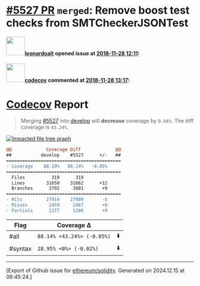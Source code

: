 # [\#5527 PR](https://github.com/ethereum/solidity/pull/5527) `merged`: Remove boost test checks from SMTCheckerJSONTest

#### <img src="https://avatars.githubusercontent.com/u/504195?u=ce2facd14af9fd474ebff49f0d44891f56f7500f&v=4" width="50">[leonardoalt](https://github.com/leonardoalt) opened issue at [2018-11-28 12:11](https://github.com/ethereum/solidity/pull/5527):



#### <img src="https://avatars.githubusercontent.com/in/254?v=4" width="50">[codecov](https://github.com/apps/codecov) commented at [2018-11-28 13:17](https://github.com/ethereum/solidity/pull/5527#issuecomment-442443142):

# [Codecov](https://codecov.io/gh/ethereum/solidity/pull/5527?src=pr&el=h1) Report
> Merging [#5527](https://codecov.io/gh/ethereum/solidity/pull/5527?src=pr&el=desc) into [develop](https://codecov.io/gh/ethereum/solidity/commit/5c0331a058b2ee2aed433f9c47106d032ecf2508?src=pr&el=desc) will **decrease** coverage by `0.04%`.
> The diff coverage is `43.24%`.

[![Impacted file tree graph](https://codecov.io/gh/ethereum/solidity/pull/5527/graphs/tree.svg?width=650&token=87PGzVEwU0&height=150&src=pr)](https://codecov.io/gh/ethereum/solidity/pull/5527?src=pr&el=tree)

```diff
@@             Coverage Diff             @@
##           develop    #5527      +/-   ##
===========================================
- Coverage    88.19%   88.14%   -0.05%     
===========================================
  Files          319      319              
  Lines        31650    31662      +12     
  Branches      3792     3801       +9     
===========================================
- Hits         27914    27909       -5     
- Misses        2459     2467       +8     
- Partials      1277     1286       +9
```

| Flag | Coverage Δ | |
|---|---|---|
| #all | `88.14% <43.24%> (-0.05%)` | :arrow_down: |
| #syntax | `28.95% <0%> (-0.02%)` | :arrow_down: |


-------------------------------------------------------------------------------



[Export of Github issue for [ethereum/solidity](https://github.com/ethereum/solidity). Generated on 2024.12.15 at 06:45:24.]

